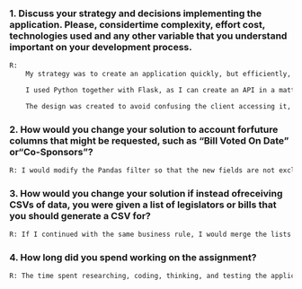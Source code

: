 ### 1. Discuss your strategy and decisions implementing the application. Please, considertime complexity, effort cost, technologies used and any other variable that you understand important on your development process.

```bash
R: 
    My strategy was to create an application quickly, but efficiently, showing the user what they are looking for effectively and without much complexity.

    I used Python together with Flask, as I can create an API in a matter of seconds. I utilized the Pandas library because it is a very powerful tool for data manipulation in a fast and lightweight manner, as I believe that the less time the client has to wait for the page to load with the data, the better. I could have used more robust languages for the front-end and done more to visually impress the client, but since I prioritized agility and ease, I used HTML with JavaScript and Jinja2 to display the information quickly, lightly, and easily for the user.

    The design was created to avoid confusing the client accessing it, keeping it as simple as possible so that they can focus on other things instead of figuring out how to get to a place to obtain the answer they need.
```

### 2. How would you change your solution to account forfuture columns that might be requested, such as “Bill Voted On Date” or“Co-Sponsors”?

```bash
R: I would modify the Pandas filter so that the new fields are not excluded and, quickly and simply, I would insert them into the HTML code using Jinja2.
```

### 3. How would you change your solution if instead ofreceiving CSVs of data, you were given a list of legislators or bills that you should generate a CSV for?

```bash
R: If I continued with the same business rule, I would merge the lists of legislators or bills through the DataFrame so that they are in just one variable, and I would use the to_csv function from Pandas to generate the CSV of these lists. If I need to generate one separate from the other, I would use the command twice.
```

### 4. How long did you spend working on the assignment?

```bash
R: The time spent researching, coding, thinking, and testing the application to ensure that the task was completed in a way that addressed all the proposed requirements and questions of the challenge was a total of 8 hours of work over the course of 2 days.
```
